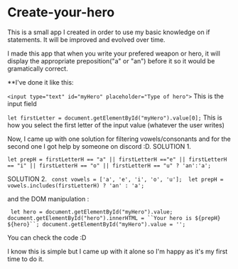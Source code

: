 ﻿# Create-your-hero
This is a small app I created in order to use my basic knowledge on if statements. It will be improved and evolved over time. 

I made this app that when you write your prefered weapon or hero, it will display the appropriate preposition("a" or "an") before it so it would be gramatically correct. 

**I've done it like this: 

`<input type="text" id="myHero" placeholder="Type of hero">` This is the input field

`let firstLetter = document.getElementById("myHero").value[0];` This is how you select the first letter of the input value (whatever the user writes)

Now, I came up with one solution for filtering vowels/consonants and for the second one I got help by someone on discord :D. 
 SOLUTION 1.
 
 `let prepH = firstLetterH == "a" || firstLetterH =="e" || firstLetterH == "i" || firstLetterH == "o" || firstLetterH == "u" ? 'an':'a';  `
 
 SOLUTION 2.
`  const vowels = ['a', 'e', 'i', 'o', 'u']; 
   let prepH = vowels.includes(firstLetterH) ? 'an' : 'a';
`

and the DOM manipulation : 

 ` let hero = document.getElementById("myHero").value;
  document.getElementById("hero").innerHTML = ``Your hero is ${prepH} ${hero}``;
  document.getElementById("myHero").value = '';`
  
  You can check the code :D 
  
  I know this is simple but I came up with it alone so I'm happy as it's my first time to do it.
  
  
